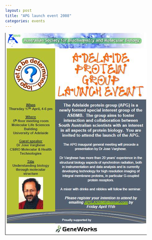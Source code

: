```yaml
---
layout: post
title: "APG launch event 2008"
categories: events
---
```


![](/assets/images/2008_launch.jpg)
